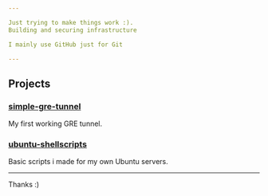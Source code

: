```yaml
---

Just trying to make things work :).
Building and securing infrastructure

I mainly use GitHub just for Git

---
```


## Projects  

### [simple-gre-tunnel](https://github.com/63zee/simple-gre-tunnel)  
My first working GRE tunnel.

### [ubuntu-shellscripts](https://github.com/63zee/ubuntu-shellscripts)  
Basic scripts i made for my own Ubuntu servers. 

---

Thanks :)
